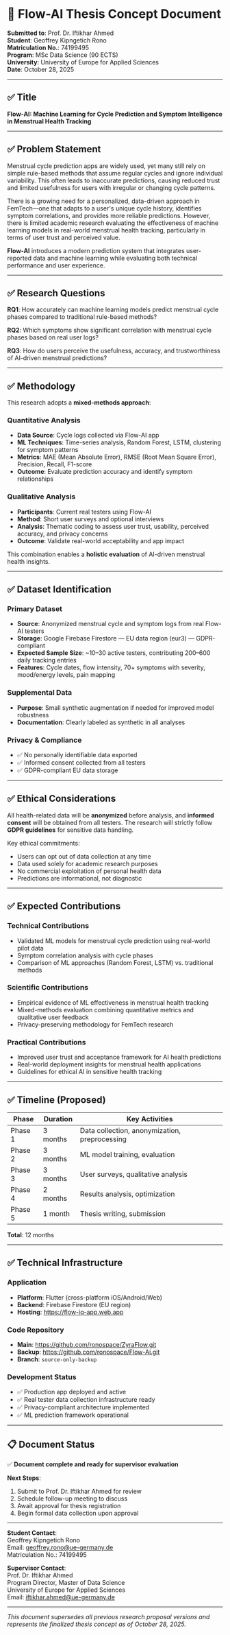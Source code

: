 # 📄 Flow-AI Thesis Concept Document

**Submitted to**: Prof. Dr. Iftikhar Ahmed  
**Student**: Geoffrey Kipngetich Rono  
**Matriculation No.**: 74199495  
**Program**: MSc Data Science (90 ECTS)  
**University**: University of Europe for Applied Sciences  
**Date**: October 28, 2025

---

## ✅ Title

**Flow-AI: Machine Learning for Cycle Prediction and Symptom Intelligence in Menstrual Health Tracking**

---

## ✅ Problem Statement

Menstrual cycle prediction apps are widely used, yet many still rely on simple rule-based methods that assume regular cycles and ignore individual variability. This often leads to inaccurate predictions, causing reduced trust and limited usefulness for users with irregular or changing cycle patterns.

There is a growing need for a personalized, data-driven approach in FemTech—one that adapts to a user's unique cycle history, identifies symptom correlations, and provides more reliable predictions. However, there is limited academic research evaluating the effectiveness of machine learning models in real-world menstrual health tracking, particularly in terms of user trust and perceived value.

**Flow-AI** introduces a modern prediction system that integrates user-reported data and machine learning while evaluating both technical performance and user experience.

---

## ✅ Research Questions

**RQ1**: How accurately can machine learning models predict menstrual cycle phases compared to traditional rule-based methods?

**RQ2**: Which symptoms show significant correlation with menstrual cycle phases based on real user logs?

**RQ3**: How do users perceive the usefulness, accuracy, and trustworthiness of AI-driven menstrual predictions?

---

## ✅ Methodology

This research adopts a **mixed-methods approach**:

### Quantitative Analysis

- **Data Source**: Cycle logs collected via Flow-AI app
- **ML Techniques**: Time-series analysis, Random Forest, LSTM, clustering for symptom patterns
- **Metrics**: MAE (Mean Absolute Error), RMSE (Root Mean Square Error), Precision, Recall, F1-score
- **Outcome**: Evaluate prediction accuracy and identify symptom relationships

### Qualitative Analysis

- **Participants**: Current real testers using Flow-AI
- **Method**: Short user surveys and optional interviews
- **Analysis**: Thematic coding to assess user trust, usability, perceived accuracy, and privacy concerns
- **Outcome**: Validate real-world acceptability and app impact

This combination enables a **holistic evaluation** of AI-driven menstrual health insights.

---

## ✅ Dataset Identification

### Primary Dataset
- **Source**: Anonymized menstrual cycle and symptom logs from real Flow-AI testers
- **Storage**: Google Firebase Firestore — EU data region (eur3) — GDPR-compliant
- **Expected Sample Size**: ~10–30 active testers, contributing 200–600 daily tracking entries
- **Features**: Cycle dates, flow intensity, 70+ symptoms with severity, mood/energy levels, pain mapping

### Supplemental Data
- **Purpose**: Small synthetic augmentation if needed for improved model robustness
- **Documentation**: Clearly labeled as synthetic in all analyses

### Privacy & Compliance
- ✅ No personally identifiable data exported
- ✅ Informed consent collected from all testers
- ✅ GDPR-compliant EU data storage

---

## ✅ Ethical Considerations

All health-related data will be **anonymized** before analysis, and **informed consent** will be obtained from all testers. The research will strictly follow **GDPR guidelines** for sensitive data handling. 

Key ethical commitments:
- Users can opt out of data collection at any time
- Data used solely for academic research purposes
- No commercial exploitation of personal health data
- Predictions are informational, not diagnostic

---

## ✅ Expected Contributions

### Technical Contributions
- Validated ML models for menstrual cycle prediction using real-world pilot data
- Symptom correlation analysis with cycle phases
- Comparison of ML approaches (Random Forest, LSTM) vs. traditional methods

### Scientific Contributions
- Empirical evidence of ML effectiveness in menstrual health tracking
- Mixed-methods evaluation combining quantitative metrics and qualitative user feedback
- Privacy-preserving methodology for FemTech research

### Practical Contributions
- Improved user trust and acceptance framework for AI health predictions
- Real-world deployment insights for menstrual health applications
- Guidelines for ethical AI in sensitive health tracking

---

## ✅ Timeline (Proposed)

| Phase | Duration | Key Activities |
|-------|----------|----------------|
| Phase 1 | 3 months | Data collection, anonymization, preprocessing |
| Phase 2 | 3 months | ML model training, evaluation |
| Phase 3 | 3 months | User surveys, qualitative analysis |
| Phase 4 | 2 months | Results analysis, optimization |
| Phase 5 | 1 month | Thesis writing, submission |

**Total**: 12 months

---

## ✅ Technical Infrastructure

### Application
- **Platform**: Flutter (cross-platform iOS/Android/Web)
- **Backend**: Firebase Firestore (EU region)
- **Hosting**: https://flow-iq-app.web.app

### Code Repository
- **Main**: https://github.com/ronospace/ZyraFlow.git
- **Backup**: https://github.com/ronospace/Flow-Ai.git
- **Branch**: `source-only-backup`

### Development Status
- ✅ Production app deployed and active
- ✅ Real tester data collection infrastructure ready
- ✅ Privacy-compliant architecture implemented
- ✅ ML prediction framework operational

---

## 📋 Document Status

✅ **Document complete and ready for supervisor evaluation**

**Next Steps**:
1. Submit to Prof. Dr. Iftikhar Ahmed for review
2. Schedule follow-up meeting to discuss
3. Await approval for thesis registration
4. Begin formal data collection upon approval

---

**Student Contact**:  
Geoffrey Kipngetich Rono  
Email: geoffrey.rono@ue-germany.de  
Matriculation No.: 74199495

**Supervisor Contact**:  
Prof. Dr. Iftikhar Ahmed  
Program Director, Master of Data Science  
University of Europe for Applied Sciences  
Email: iftikhar.ahmed@ue-germany.de

---

*This document supersedes all previous research proposal versions and represents the finalized thesis concept as of October 28, 2025.*
